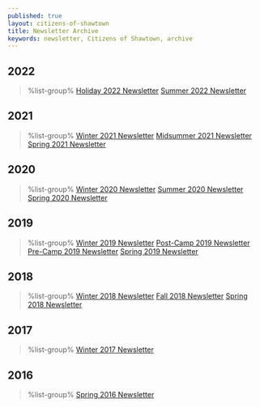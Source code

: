 ```yaml
---
published: true
layout: citizens-of-shawtown
title: Newsletter Archive
keywords: newsletter, Citizens of Shawtown, archive
---
```


## 2022
> %list-group%
> <a href="{{ site.url }}/pdf/2022/shawtown-holiday-2022.pdf" class="list-group-item">Holiday 2022 Newsletter</a>
> <a href="{{ site.url }}/pdf/2022/shawtown-summer-2022.pdf" class="list-group-item">Summer 2022 Newsletter</a>

## 2021
> %list-group%
> <a href="{{ site.url }}/pdf/2021/shawtown-winter-2021.pdf" class="list-group-item">Winter 2021 Newsletter</a>
> <a href="{{ site.url }}/pdf/2021/shawtown-midsummer-2021.pdf" class="list-group-item">Midsummer 2021 Newsletter</a>
> <a href="{{ site.url }}/pdf/2021/shawtown-spring-2021.pdf" class="list-group-item">Spring 2021 Newsletter</a>

## 2020
> %list-group%
> <a href="{{ site.url }}/pdf/2020/shawtown-winter-2020.pdf" class="list-group-item">Winter 2020 Newsletter</a>
> <a href="{{ site.url }}/pdf/2020/shawtown-summer-2020.pdf" class="list-group-item">Summer 2020 Newsletter</a>
> <a href="{{ site.url }}/pdf/2020/shawtown-spring-2020.pdf" class="list-group-item">Spring 2020 Newsletter</a>

## 2019
> %list-group%
> <a href="{{ site.url }}/pdf/2019/shawtown-winter-2019.pdf" class="list-group-item">Winter 2019 Newsletter</a>
> <a href="{{ site.url }}/pdf/2019/shawtown-post-camp-2019.pdf" class="list-group-item">Post-Camp 2019 Newsletter</a>
> <a href="{{ site.url }}/pdf/2019/shawtown-pre-camp-2019.pdf" class="list-group-item">Pre-Camp 2019 Newsletter</a>
> <a href="{{ site.url }}/pdf/2019/shawtown-spring-2019.pdf" class="list-group-item">Spring 2019 Newsletter</a>

## 2018

> %list-group%
> <a href="{{ site.url }}/pdf/2018/shawtown-winter-2018.pdf" class="list-group-item">Winter 2018 Newsletter</a>
> <a href="{{ site.url }}/pdf/2018/shawtown-fall-2018.pdf" class="list-group-item">Fall 2018 Newsletter</a>
> <a href="{{ site.url }}/pdf/2018/shawtown-spring-2018.pdf" class="list-group-item">Spring 2018 Newsletter</a>

## 2017

> %list-group%
> <a href="{{ site.url }}/pdf/2017/shawtown-winter-2017.pdf" class="list-group-item">Winter 2017 Newsletter</a>

## 2016

> %list-group%
> <a href="{{ site.url }}/pdf/2016/shawtown-spring-2016.pdf" class="list-group-item">Spring 2016 Newsletter</a>
